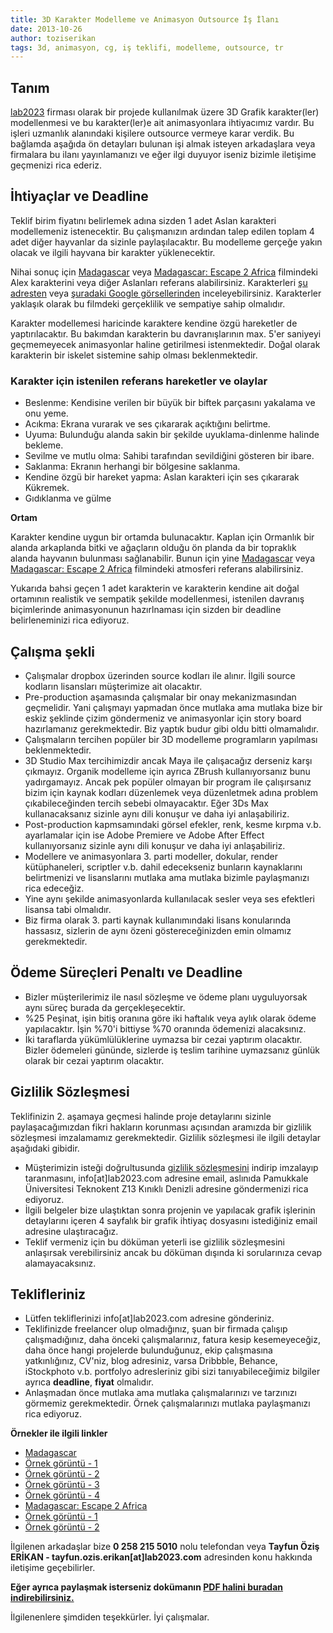 ```yaml
---
title: 3D Karakter Modelleme ve Animasyon Outsource İş İlanı
date: 2013-10-26
author: toziserikan
tags: 3d, animasyon, cg, iş teklifi, modelleme, outsource, tr
---
```


## Tanım

[lab2023][1] firması olarak bir projede kullanılmak üzere 3D Grafik karakter(ler) modellenmesi ve bu karakter(ler)e ait animasyonlara ihtiyacımız vardır. Bu işleri uzmanlık alanındaki kişilere outsource vermeye karar verdik. Bu bağlamda aşağıda ön detayları bulunan işi almak isteyen arkadaşlara veya firmalara bu ilanı yayınlamanızı ve eğer ilgi duyuyor iseniz bizimle iletişime geçmenizi rica ederiz.

## İhtiyaçlar ve Deadline

Teklif birim fiyatını belirlemek adına sizden 1 adet Aslan karakteri modellemeniz istenecektir. Bu çalışmanızın ardından talep edilen toplam 4 adet diğer hayvanlar da sizinle paylaşılacaktır. Bu modelleme gerçeğe yakın olacak ve ilgili hayvana bir karakter yüklenecektir.

Nihai sonuç için [Madagascar][2] veya [Madagascar: Escape 2 Africa][3] filmindeki Alex karakterini veya diğer Aslanları referans alabilirsiniz. Karakterleri [şu adresten][4] veya [şuradaki Google görsellerinden][5] inceleyebilirsiniz. Karakterler yaklaşık olarak bu filmdeki gerçeklilik ve sempatiye sahip olmalıdır.

Karakter modellemesi haricinde karaktere kendine özgü hareketler de yaptırılacaktır. Bu bakımdan karakterin bu davranışlarının max. 5'er saniyeyi geçmemeyecek animasyonlar haline getirilmesi istenmektedir. Doğal olarak karakterin bir iskelet sistemine sahip olması beklenmektedir.

### Karakter için istenilen referans hareketler ve olaylar

*   Beslenme: Kendisine verilen bir büyük bir biftek parçasını yakalama ve onu yeme.
*   Acıkma: Ekrana vurarak ve ses çıkararak açıktığını belirtme.
*   Uyuma: Bulunduğu alanda sakin bir şekilde uyuklama-dinlenme halinde bekleme.
*   Sevilme ve mutlu olma: Sahibi tarafından sevildiğini gösteren bir ibare.
*   Saklanma: Ekranın herhangi bir bölgesine saklanma.
*   Kendine özgü bir hareket yapma: Aslan karakteri için ses çıkararak Kükremek.
*   Gıdıklanma ve gülme

**Ortam**

Karakter kendine uygun bir ortamda bulunacaktır. Kaplan için Ormanlık bir alanda arkaplanda bitki ve ağaçların olduğu ön planda da bir topraklık alanda hayvanın bulunması sağlanabilir. Bunun için yine [Madagascar][2] veya [Madagascar: Escape 2 Africa][3] filmindeki atmosferi referans alabilirsiniz.

Yukarıda bahsi geçen 1 adet karakterin ve karakterin kendine ait doğal ortamının realistik ve sempatik şekilde modellenmesi, istenilen davranış biçimlerinde animasyonunun hazırlnaması için sizden bir deadline belirleneminizi rica ediyoruz.

## Çalışma şekli

*   Çalışmalar dropbox üzerinden source kodları ile alınır. İlgili source kodların lisansları müşterimize ait olacaktır.
*   Pre-production aşamasında çalışmalar bir onay mekanizmasından geçmelidir. Yani çalışmayı yapmadan önce mutlaka ama mutlaka bize bir eskiz şeklinde çizim göndermeniz ve animasyonlar için story board hazırlamanız gerekmektedir. Biz yaptık budur gibi oldu bitti olmamalıdır.
*   Çalışmaların tercihen popüler bir 3D modelleme programların yapılması beklenmektedir.
*   3D Studio Max tercihimizdir ancak Maya ile çalışacağız derseniz karşı çıkmayız. Organik modelleme için ayrıca ZBrush kullanıyorsanız bunu yadırgamayız. Ancak pek popüler olmayan bir program ile çalışırsanız bizim için kaynak kodları düzenlemek veya düzenletmek adına problem çıkabileceğinden tercih sebebi olmayacaktır. Eğer 3Ds Max kullanacaksanız sizinle aynı dili konuşur ve daha iyi anlaşabiliriz.
*   Post-production kapmsamındaki görsel efekler, renk, kesme kırpma v.b. ayarlamalar için ise Adobe Premiere ve Adobe After Effect kullanıyorsanız sizinle aynı dili konuşur ve daha iyi anlaşabiliriz.
*   Modellere ve animasyonlara 3. parti modeller, dokular, render kütüphaneleri, scriptler v.b. dahil edecekseniz bunların kaynaklarını belirtmenizi ve lisanslarını mutlaka ama mutlaka bizimle paylaşmanızı rica edeceğiz.
*   Yine aynı şekilde animasyonlarda kullanılacak sesler veya ses efektleri lisansa tabi olmalıdır.
*   Biz firma olarak 3. parti kaynak kullanımındaki lisans konularında hassasız, sizlerin de aynı özeni göstereceğinizden emin olmamız gerekmektedir.

## Ödeme Süreçleri Penaltı ve Deadline

*   Bizler müşterilerimiz ile nasıl sözleşme ve ödeme planı uyguluyorsak aynı süreç burada da gerçekleşecektir.
*   %25 Peşinat, işin bitiş oranına göre iki haftalık veya aylık olarak ödeme yapılacaktır. İşin %70'i bittiyse %70 oranında ödemenizi alacaksınız.
*   İki taraflarda yükümlülüklerine uymazsa bir cezai yaptırım olacaktır. Bizler ödemeleri gününde, sizlerde iş teslim tarihine uymazsanız günlük olarak bir cezai yaptırım olacaktır.

## Gizlilik Sözleşmesi

Teklifinizin 2. aşamaya geçmesi halinde proje detaylarını sizinle paylaşacağımızdan fikri hakların korunması açısından aramızda bir gizlilik sözleşmesi imzalamamız gerekmektedir. Gizlilik sözleşmesi ile ilgili detaylar aşağıdaki gibidir.

*   Müşterimizin isteği doğrultusunda [gizlilik sözleşmesini][6] indirip imzalayıp taranmasını, info[at]lab2023.com adresine email, aslınıda Pamukkale Üniversitesi Teknokent Z13 Kınıklı Denizli adresine göndermenizi rica ediyoruz.
*   İlgili belgeler bize ulaştıktan sonra projenin ve yapılacak grafik işlerinin detaylarını içeren 4 sayfalık bir grafik ihtiyaç dosyasını istediğiniz email adresine ulaştıracağız.
*   Teklif vermeniz için bu döküman yeterli ise gizlilik sözleşmesini anlaşırsak verebilirsiniz ancak bu döküman dışında ki sorularınıza cevap alamayacaksınız.

## Teklifleriniz

*   Lütfen tekliflerinizi info[at]lab2023.com adresine gönderiniz.
*   Teklifinizde freelancer olup olmadığınız, şuan bir firmada çalışıp çalışmadığınız, daha önceki çalışmalarınız, fatura kesip kesemeyeceğiz, daha önce hangi projelerde bulunduğunuz, ekip çalışmasına yatkınlığınız, CV'niz, blog adresiniz, varsa Dribbble, Behance, iStockphoto v.b. portfolyo adresleriniz gibi sizi tanıyabileceğimiz bilgiler ayrıca **deadline**, **fiyat** olmalıdır.
*   Anlaşmadan önce mutlaka ama mutlaka çalışmalarınızı ve tarzınızı görmemiz gerekmektedir. Örnek çalışmalarınızı mutlaka paylaşmanızı rica ediyoruz.

**Örnekler ile ilgili linkler**

*   [Madagascar][2]
*   [Örnek görüntü - 1][7]
*   [Örnek görüntü - 2][8]
*   [Örnek görüntü - 3][9]
*   [Örnek görüntü - 4][10]
*   [Madagascar: Escape 2 Africa][3]
*   [Örnek görüntü - 1][11]
*   [Örnek görüntü - 2][12]

İlgilenen arkadaşlar bize **0 258 215 5010** nolu telefondan veya **Tayfun Öziş ERİKAN - tayfun.ozis.erikan[at]lab2023.com** adresinden konu hakkında iletişime geçebilirler.

**Eğer ayrıca paylaşmak isterseniz dokümanın [PDF halini buradan indirebilirsiniz.][13]**

İlgilenenlere şimdiden teşekkürler. İyi çalışmalar.

 [1]: http://www.lab2023.com
 [2]: http://www.imdb.com/title/tt0351283/
 [3]: http://www.imdb.com/title/tt0479952/
 [4]: http://www.madagascar-themovie.com/
 [5]: https://www.google.com/search?q=madagascar+movie&tbm=isch
 [6]: https://dl.dropboxusercontent.com/u/54382764/matbuatlar/matbuat-gizlilik-sozlesmesi.pdf
 [7]: http://www.imdb.com/media/rm3844768768/tt0351283
 [8]: http://www.imdb.com/media/rm3207234560/tt0351283
 [9]: http://www.imdb.com/media/rm2267710464/tt0351283
 [10]: http://www.imdb.com/media/rm3106571264/tt0351283
 [11]: http://www.imdb.com/media/rm285643776/tt0479952
 [12]: http://www.imdb.com/media/rm235312128/tt0479952
 [13]: http://www.lab2023.com/wp-content/uploads/2013/10/3d_modelleme_ve_animasyon_isleri_outsource.pdf